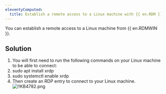 ```yaml
---
eleventyComputed:
  title: Establish a remote access to a Linux machine with {{ en.RDM }}
---
```

You can establish a remote access to a Linux machine from {{ en.RDMWIN }}.
## Solution
1. You will first need to run the following commands on your Linux machine to be able to connect:
1. sudo apt install xrdp
1. sudo systemctl enable xrdp
1. Then create an RDP entry to connect to your Linux machine.  
![!!KB4782.png](https://webdevolutions.azureedge.net/docs/en/kb/KB4782.png)
